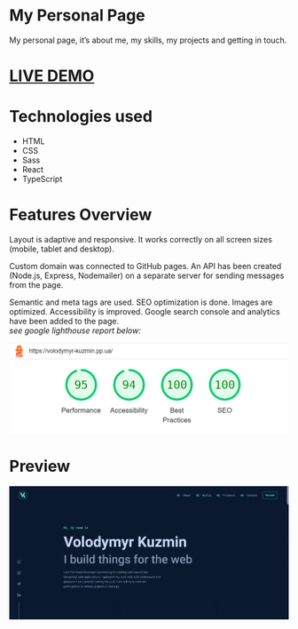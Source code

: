 # My Personal Page

<p>My personal page, it’s about me, my skills, my projects and getting in touch.</p>
<h1><a href="https://volodymyr-kuzmin.pp.ua/">LIVE DEMO</a></h1>

# Technologies used

<ul>
  <li>HTML</li>
  <li>CSS</li>
  <li>Sass</li>
  <li>React</li>
  <li>TypeScript</li>
</ul>

# Features Overview

<p>Layout is adaptive and responsive. It works correctly on all screen sizes (mobile, tablet and desktop).</p>

<p>Custom domain was connected to GitHub pages. An API has been created (Node.js, Express, Nodemailer) on a separate server for sending messages from the page.</p>

<p>Semantic and meta tags are used. SEO optimization is done. Images are optimized. Accessibility is improved. Google search console and analytics have been added to the page.
<br>
<em>see google lighthouse report below:</em></p>

<p align="center">
  <img src="https://github.com/vlkzmn/volodymyr_kuzmin/raw/main/public/img/lightHouseGoogle.png" width="700px" alt="My Personal Page lighthouse">
</p>

# Preview

<p align="center">
  <img src="https://github.com/vlkzmn/volodymyr_kuzmin/raw/main/public/img/preview.gif" alt="My Personal Page GIF">
</p>
